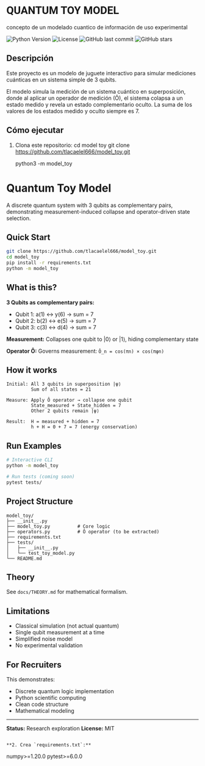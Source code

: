
# <span style="font-family: 'Roboto', Gadget, sans-serif;">QUANTUM TOY MODEL</span>

concepto de un modelado cuantico de información de uso experimental

![Python Version](https://img.shields.io/badge/Python-3.9%2B-blue)
![License](https://img.shields.io/badge/Apache-2.0-green)
![GitHub last commit](https://img.shields.io/github/last-commit/YOUR_USERNAME/YOUR_REPOSITORY)
![GitHub stars](https://img.shields.io/github/stars/tlacaelel666/model_toy?style=social)


## Descripción

Este proyecto es un modelo de juguete interactivo para simular mediciones cuánticas en un sistema simple de 3 qubits.

El modelo simula la medición de un sistema cuántico en superposición, donde al aplicar un operador de medición (Ô), el sistema colapsa a un estado medido y revela un estado complementario oculto. La suma de los valores de los estados medido y oculto siempre es 7.

## Cómo ejecutar

1.  Clona este repositorio:
    cd model toy
    git clone https://github.com/tlacaelel666/model_toy.git

    python3 -m model_toy

# Quantum Toy Model

A discrete quantum system with 3 qubits as complementary pairs, demonstrating measurement-induced collapse and operator-driven state selection.

## Quick Start
```bash
git clone https://github.com/tlacaelel666/model_toy.git
cd model_toy
pip install -r requirements.txt
python -m model_toy
```

## What is this?

**3 Qubits as complementary pairs:**
- Qubit 1: a(1) ↔ y(6) → sum = 7
- Qubit 2: b(2) ↔ e(5) → sum = 7
- Qubit 3: c(3) ↔ d(4) → sum = 7

**Measurement:** Collapses one qubit to |0⟩ or |1⟩, hiding complementary state

**Operator Ô:** Governs measurement: `Ô_n = cos(πn) × cos(πφn)`

## How it works
```
Initial: All 3 qubits in superposition |ψ⟩
         Sum of all states = 21

Measure: Apply Ô operator → collapse one qubit
         State_measured + State_hidden = 7
         Other 2 qubits remain |ψ⟩

Result:  H = measured + hidden = 7
         h + H = 0 + 7 = 7 (energy conservation)
```

## Run Examples
```bash
# Interactive CLI
python -m model_toy

# Run tests (coming soon)
pytest tests/
```

## Project Structure
```
model_toy/
├── __init__.py
├── model_toy.py          # Core logic
├── operators.py          # Ô operator (to be extracted)
├── requirements.txt
├── tests/
│   ├── __init__.py
│   └── test_toy_model.py
└── README.md
```

## Theory

See `docs/THEORY.md` for mathematical formalism.

## Limitations

- Classical simulation (not actual quantum)
- Single qubit measurement at a time
- Simplified noise model
- No experimental validation

## For Recruiters

This demonstrates:
- Discrete quantum logic implementation
- Python scientific computing
- Clean code structure
- Mathematical modeling

---

**Status:** Research exploration
**License:** MIT
```

**2. Crea `requirements.txt`:**
```
numpy>=1.20.0
pytest>=6.0.0
